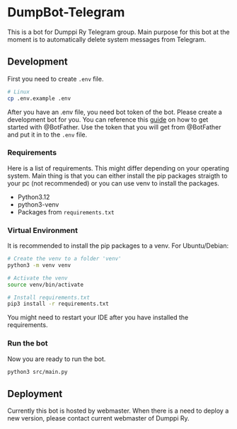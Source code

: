 # DumpBot-Telegram

This is a bot for Dumppi Ry Telegram group. Main purpose for this bot at the moment is to automatically delete system messages from Telegram.

## Development

First you need to create `.env` file.

```bash
# Linux
cp .env.example .env
```

After you have an .env file, you need bot token of the bot. Please create a development bot for you. You can reference this [guide](https://core.telegram.org/bots/tutorial) on how to get started with @BotFather. Use the token that you will get from @BotFather and put it in to the `.env` file.

### Requirements

Here is a list of requirements. This might differ depending on your operating system. Main thing is that you can either install the pip packages straigth to your pc (not recommended) or you can use venv to install the packages.

- Python3.12
- python3-venv
- Packages from `requirements.txt`

### Virtual Environment

It is recommended to install the pip packages to a venv. For Ubuntu/Debian:

```bash
# Create the venv to a folder 'venv'
python3 -m venv venv

# Activate the venv
source venv/bin/activate

# Install requirements.txt
pip3 install -r requirements.txt
```

You might need to restart your IDE after you have installed the requirements.

### Run the bot

Now you are ready to run the bot.

```bash
python3 src/main.py
```

## Deployment

Currently this bot is hosted by webmaster. When there is a need to deploy a new version, please contact current webmaster of Dumppi Ry.
